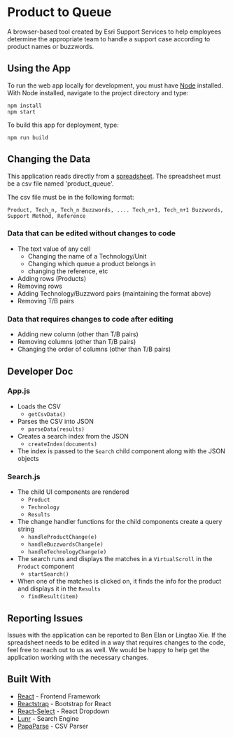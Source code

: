 # Product to Queue
A browser-based tool created by Esri Support Services to help employees determine the appropriate team to handle a support case according to product names or buzzwords.

## Using the App
To run the web app locally for development, you must have [Node](https://nodejs.org/en/) installed. With Node installed, navigate to the project directory and type:
```
npm install
npm start
```
To build this app for deployment, type:
```
npm run build
```

## Changing the Data
This application reads directly from a [spreadsheet](https://github.com/benelan/product2queue/blob/master/public/data/product_queue.csv). The spreadsheet must be a csv file named 'product_queue'.

The csv file must be in the following format:
```
Product, Tech_n, Tech_n Buzzwords, .... Tech_n+1, Tech_n+1 Buzzwords, Support Method, Reference
```

### Data that can be edited without changes to code
- The text value of any cell
	- Changing the name of a Technology/Unit
	- Changing which queue a product belongs in
	- changing the reference, etc
- Adding rows (Products)
- Removing rows
- Adding Technology/Buzzword pairs (maintaining the format above)
- Removing T/B pairs
  
### Data that requires changes to code after editing
- Adding new column (other than T/B pairs)
- Removing columns (other than T/B pairs)
- Changing the order of columns (other than T/B pairs)

## Developer Doc
### App.js
- Loads the CSV
	- ``getCsvData()``
- Parses the CSV into JSON
	- ``parseData(results)``
- Creates a search index from the JSON
	- ``createIndex(documents)``
- The index is passed to the ``Search`` child component along with the JSON objects

### Search.js
- The child UI components are rendered
	- ``Product``
	- ``Technology``
	-  ``Results``
- The change handler functions for the child components create a query string
	- ``handleProductChange(e)``
	- ``handleBuzzwordsChange(e)``
	- ``handleTechnologyChange(e)``
- The search runs and displays the matches in a ``VirtualScroll`` in the ``Product`` component
	- ``startSearch()``
- When one of the matches is clicked on, it finds the info for the product and displays it in the ``Results``
	- ``findResult(item)``

## Reporting Issues
Issues with the application can be reported to Ben Elan or Lingtao Xie. If the spreadsheet needs to be edited in a way that requires changes to the code, feel free to reach out to us as well. We would be happy to help get the application working with the necessary changes.

## Built With
* [React](https://reactjs.org/) - Frontend Framework
* [Reactstrap](https://reactstrap.github.io/) - Bootstrap for React
* [React-Select](https://react-select.com/home) - React Dropdown
* [Lunr](https://lunrjs.com/) - Search Engine
* [PapaParse](https://www.papaparse.com) - CSV Parser

